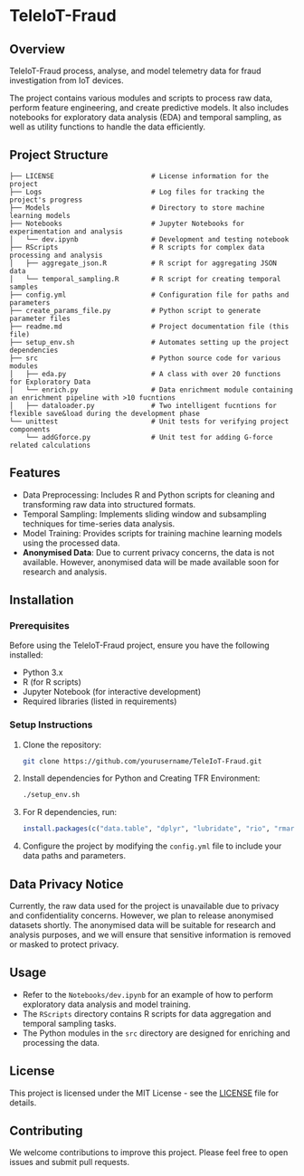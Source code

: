 
# TeleIoT-Fraud

## Overview
TeleIoT-Fraud process, analyse, and model telemetry data for fraud investigation from IoT devices.

The project contains various modules and scripts to process raw data, perform feature engineering, and create predictive models. It also includes notebooks for exploratory data analysis (EDA) and temporal sampling, as well as utility functions to handle the data efficiently.

## Project Structure

```
├── LICENSE                        # License information for the project
├── Logs                           # Log files for tracking the project's progress
├── Models                         # Directory to store machine learning models
├── Notebooks                      # Jupyter Notebooks for experimentation and analysis
│   └── dev.ipynb                  # Development and testing notebook
├── RScripts                       # R scripts for complex data processing and analysis
│   ├── aggregate_json.R           # R script for aggregating JSON data
│   └── temporal_sampling.R        # R script for creating temporal samples
├── config.yml                     # Configuration file for paths and parameters
├── create_params_file.py          # Python script to generate parameter files
├── readme.md                      # Project documentation file (this file)
├── setup_env.sh                   # Automates setting up the project dependencies
├── src                            # Python source code for various modules
│   ├── eda.py                     # A class with over 20 functions for Exploratory Data 
│   └── enrich.py                  # Data enrichment module containing an enrichment pipeline with >10 fucntions
│   ├── dataloader.py              # Two intelligent fucntions for flexible save&load during the development phase 
└── unittest                       # Unit tests for verifying project components
    └── addGforce.py               # Unit test for adding G-force related calculations
```

## Features
- Data Preprocessing: Includes R and Python scripts for cleaning and transforming raw data into structured formats.
- Temporal Sampling: Implements sliding window and subsampling techniques for time-series data analysis.
- Model Training: Provides scripts for training machine learning models using the processed data.
- **Anonymised Data**: Due to current privacy concerns, the data is not available. However, anonymised data will be made available soon for research and analysis.

## Installation

### Prerequisites
Before using the TeleIoT-Fraud project, ensure you have the following installed:
- Python 3.x
- R (for R scripts)
- Jupyter Notebook (for interactive development)
- Required libraries (listed in requirements)

### Setup Instructions

1. Clone the repository:
    ```bash
    git clone https://github.com/yourusername/TeleIoT-Fraud.git
    ```

2. Install dependencies for Python and Creating TFR Environment:
    ```bash
    ./setup_env.sh
    ```

3. For R dependencies, run:
    ```R
    install.packages(c("data.table", "dplyr", "lubridate", "rio", "rmarkdown", "yaml"))
    ```

4. Configure the project by modifying the `config.yml` file to include your data paths and parameters.

## Data Privacy Notice
Currently, the raw data used for the project is unavailable due to privacy and confidentiality concerns. However, we plan to release anonymised datasets shortly. The anonymised data will be suitable for research and analysis purposes, and we will ensure that sensitive information is removed or masked to protect privacy.

## Usage
- Refer to the `Notebooks/dev.ipynb` for an example of how to perform exploratory data analysis and model training.
- The `RScripts` directory contains R scripts for data aggregation and temporal sampling tasks.
- The Python modules in the `src` directory are designed for enriching and processing the data.

## License
This project is licensed under the MIT License - see the [LICENSE](./LICENSE) file for details.

## Contributing
We welcome contributions to improve this project. Please feel free to open issues and submit pull requests.
